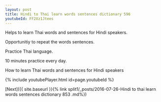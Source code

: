 ```yaml
---
layout: post
title: Hindi to Thai learn words sentences dictionary 596 
youtubeId: FF2Xz1Jtees
---
```

 
 
Helps to learn Thai words and sentences for Hindi speakers.

Opportunitiy to repeat the words sentences. 

Practice Thai language. 
 
10 minutes practice every day. 
 
How to learn Thai words and sentences for Hindi speakers 
 
{% include youtubePlayer.html id=page.youtubeId %}
 
 
[Next]({{ site.baseurl }}{% link  split1/_posts/2016-07-26-Hindi to thai learn words sentences dictionary 853 .md%})
 
